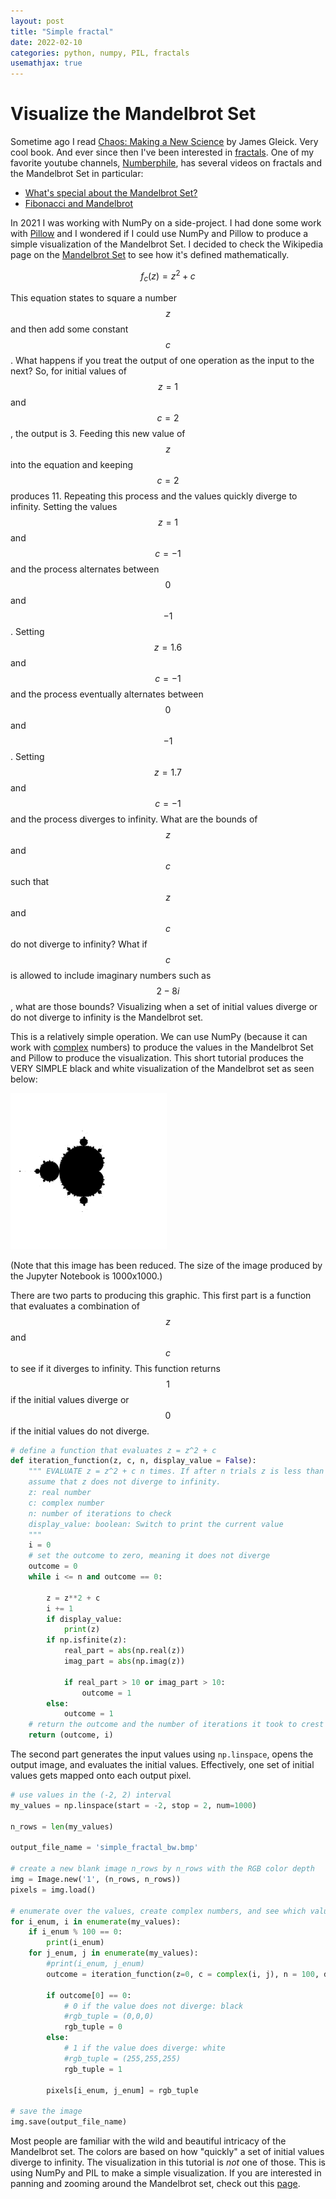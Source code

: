 ```yaml
---
layout: post
title: "Simple fractal"
date: 2022-02-10
categories: python, numpy, PIL, fractals
usemathjax: true
---
```


# Visualize the Mandelbrot Set

Sometime ago I read [Chaos: Making a New Science](https://en.wikipedia.org/wiki/Chaos:_Making_a_New_Science) by James Gleick. Very cool book. And ever since then I've been interested in [fractals](https://en.wikipedia.org/wiki/Fractal). One of my favorite youtube channels, [Numberphile](https://www.numberphile.com/), has several videos on fractals and the Mandelbrot Set in particular:
- [What's special about the Mandelbrot Set?](https://www.numberphile.com/videos/whats-special-about-the-mandelbrot-set?rq=mandelbrot)
- [Fibonacci and Mandelbrot](https://www.numberphile.com/videos/fibonacci-and-mandelbrot?rq=mandelbrot)

In 2021 I was working with NumPy on a side-project. I had done some work with [Pillow](https://pillow.readthedocs.io/en/stable/) and I wondered if I could use NumPy and Pillow to produce a simple visualization of the Mandelbrot Set. I decided to check the Wikipedia page on the [Mandelbrot Set](https://en.wikipedia.org/wiki/Mandelbrot_set) to see how it's defined mathematically.

$$f_c(z) = z^{2} + c$$

This equation states to square a number $$z$$ and then add some constant $$c$$. What happens if you treat the output of one operation as the input to the next? So, for initial values of $$z = 1$$ and $$c = 2$$, the output is 3. Feeding this new value of $$z$$ into the equation and keeping $$c = 2$$ produces 11. Repeating this process and the values quickly diverge to infinity. Setting the values $$z = 1$$ and $$c = -1$$ and the process alternates between $$0$$ and $$-1$$. Setting $$z = 1.6$$ and $$c = -1$$ and the process eventually alternates between $$0$$ and $$-1$$. Setting $$z = 1.7$$ and $$c = -1$$ and the process diverges to infinity. What are the bounds of $$z$$ and $$c$$ such that $$z$$ and $$c$$ do not diverge to infinity? What if $$c$$ is allowed to include imaginary numbers such as $$2 - 8i$$, what are those bounds? Visualizing when a set of initial values diverge or do not diverge to infinity is the Mandelbrot set.

This is a relatively simple operation. We can use NumPy (because it can work with [complex](https://numpy.org/doc/stable/reference/generated/numpy.imag.html) numbers) to produce the values in the Mandelbrot Set and Pillow to produce the visualization. This short tutorial produces the VERY SIMPLE black and white visualization of the Mandelbrot set as seen below:

<img src="https://raw.githubusercontent.com/mike-babb/simple_fractal/main/simple_fractal_bw.bmp" alt="Mandelbrot Set" width="250"/>

(Note that this image has been reduced. The size of the image produced by the Jupyter Notebook is 1000x1000.)

There are two parts to producing this graphic. This first part is a function that evaluates a combination of $$z$$ and $$c$$ to see if it diverges to infinity. This function returns $$1$$ if the initial values diverge or $$0$$ if the initial values do not diverge.

```python
# define a function that evaluates z = z^2 + c
def iteration_function(z, c, n, display_value = False):    
    """ EVALUATE z = z^2 + c n times. If after n trials z is less than 100, 
    assume that z does not diverge to infinity.
    z: real number
    c: complex number
    n: number of iterations to check
    display_value: boolean: Switch to print the current value
    """
    i = 0
    # set the outcome to zero, meaning it does not diverge
    outcome = 0    
    while i <= n and outcome == 0:        
        
        z = z**2 + c
        i += 1
        if display_value:
            print(z)
        if np.isfinite(z):
            real_part = abs(np.real(z))
            imag_part = abs(np.imag(z))
            
            if real_part > 10 or imag_part > 10:
                outcome = 1            
        else:
            outcome = 1
    # return the outcome and the number of iterations it took to crest 100
    return (outcome, i)          
```

The second part generates the input values using ```np.linspace```, opens the output image, and evaluates the initial values. Effectively, one set of initial values gets mapped onto each output pixel. 

```python
# use values in the (-2, 2) interval
my_values = np.linspace(start = -2, stop = 2, num=1000)

n_rows = len(my_values)

output_file_name = 'simple_fractal_bw.bmp'

# create a new blank image n_rows by n_rows with the RGB color depth
img = Image.new('1', (n_rows, n_rows))
pixels = img.load()

# enumerate over the values, create complex numbers, and see which values diverge to infinity
for i_enum, i in enumerate(my_values):
    if i_enum % 100 == 0:
        print(i_enum)
    for j_enum, j in enumerate(my_values):
        #print(i_enum, j_enum)
        outcome = iteration_function(z=0, c = complex(i, j), n = 100, display_value=False)
        
        if outcome[0] == 0:
            # 0 if the value does not diverge: black
            #rgb_tuple = (0,0,0)
            rgb_tuple = 0
        else:
            # 1 if the value does diverge: white
            #rgb_tuple = (255,255,255)
            rgb_tuple = 1
        
        pixels[i_enum, j_enum] = rgb_tuple

# save the image
img.save(output_file_name)
```

Most people are familiar with the wild and beautiful intricacy of the Mandelbrot set. The colors are based on how "quickly" a set of initial values diverge to infinity. The visualization in this tutorial is *not* one of those. This is using NumPy and PIL to make a simple visualization. If you are interested in panning and zooming around the Mandelbrot set, check out this [page](https://math.hws.edu/eck/js/mandelbrot/MB.html).














